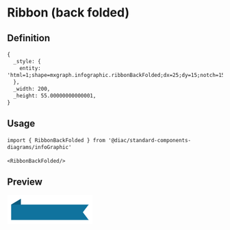 # Ribbon (back folded)

## Definition

```
{
  _style: { 
    entity: 'html=1;shape=mxgraph.infographic.ribbonBackFolded;dx=25;dy=15;notch=15;fillColor=#10739E;strokeColor=none;align=center;verticalAlign=middle;fontColor=#ffffff;fontSize=14;fontStyle=1;spacingTop=10;',
  },
  _width: 200,
  _height: 55.00000000000001,
}
```

## Usage

```
import { RibbonBackFolded } from '@diac/standard-components-diagrams/infoGraphic'

<RibbonBackFolded/>
```

## Preview

<img src="./ribbon-back-folded.png" width="200"/>
